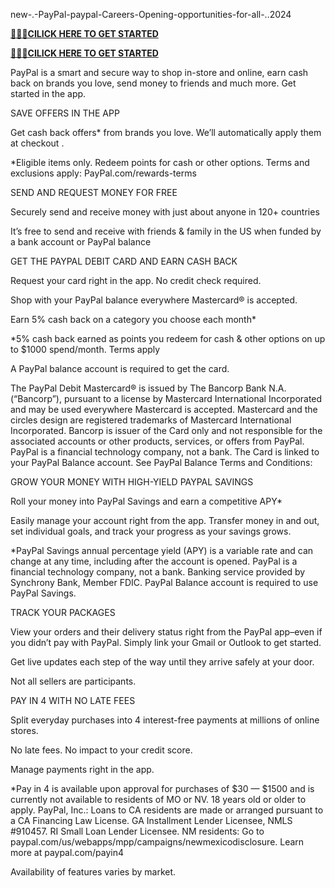  new-.-PayPal-paypal-Careers-Opening-opportunities-for-all-..2024


**[🚩🚩🚩CILICK HERE TO GET STARTED](https://cutt.ly/WeZH8cbi)**

**[🚩🚩🚩CILICK HERE TO GET STARTED](https://cutt.ly/WeZH8cbi)**

PayPal is a smart and secure way to shop in-store and online, earn cash back on brands you love, send money to friends and much more. Get started in the app.

SAVE OFFERS IN THE APP

Get cash back offers* from brands you love. We’ll automatically apply them at checkout .

*Eligible items only. Redeem points for cash or other options. Terms and exclusions apply: PayPal.com/rewards-terms

SEND AND REQUEST MONEY FOR FREE

Securely send and receive money with just about anyone in 120+ countries

It’s free to send and receive with friends & family in the US when funded by a bank account or PayPal balance

GET THE PAYPAL DEBIT CARD AND EARN CASH BACK

Request your card right in the app. No credit check required.

Shop with your PayPal balance everywhere Mastercard® is accepted.

Earn 5% cash back on a category you choose each month*

*5% cash back earned as points you redeem for cash & other options on up to $1000 spend/month. Terms apply

A PayPal balance account is required to get the card.

The PayPal Debit Mastercard® is issued by The Bancorp Bank N.A. (“Bancorp”), pursuant to a license by Mastercard International Incorporated and may be used everywhere Mastercard is accepted. Mastercard and the circles design are registered trademarks of Mastercard International Incorporated. Bancorp is issuer of the Card only and not responsible for the associated accounts or other products, services, or offers from PayPal. PayPal is a financial technology company, not a bank. The Card is linked to your PayPal Balance account. See PayPal Balance Terms and Conditions:

GROW YOUR MONEY WITH HIGH-YIELD PAYPAL SAVINGS

Roll your money into PayPal Savings and earn a competitive APY*

Easily manage your account right from the app. Transfer money in and out, set individual goals, and track your progress as your savings grows.

*PayPal Savings annual percentage yield (APY) is a variable rate and can change at any time, including after the account is opened. PayPal is a financial technology company, not a bank. Banking service provided by Synchrony Bank, Member FDIC. PayPal Balance account is required to use PayPal Savings.

TRACK YOUR PACKAGES

View your orders and their delivery status right from the PayPal app–even if you didn’t pay with PayPal. Simply link your Gmail or Outlook to get started.

Get live updates each step of the way until they arrive safely at your door.

Not all sellers are participants.

PAY IN 4 WITH NO LATE FEES

Split everyday purchases into 4 interest-free payments at millions of online stores.

No late fees. No impact to your credit score.

Manage payments right in the app.

*Pay in 4 is available upon approval for purchases of $30 — $1500 and is currently not available to residents of MO or NV. 18 years old or older to apply. PayPal, Inc.: Loans to CA residents are made or arranged pursuant to a CA Financing Law License. GA Installment Lender Licensee, NMLS #910457. RI Small Loan Lender Licensee. NM residents: Go to paypal.com/us/webapps/mpp/campaigns/newmexicodisclosure. Learn more at paypal.com/payin4

Availability of features varies by market.





